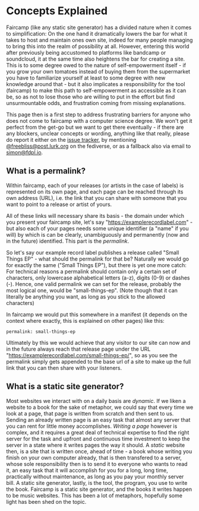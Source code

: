 <!--
    SPDX-FileCopyrightText: 2023 Simon Repp
    SPDX-License-Identifier: CC0-1.0
-->

# Concepts Explained

Faircamp (like any static site generator) has a divided nature when it comes
to simplification: On the one hand it dramatically lowers the bar for what it
takes to host and maintain ones own site, indeed for many people managing to
bring this into the realm of possibility at all. However, entering this world
after previously being accustomed to platforms like bandcamp or soundcloud,
it at the same time also heightens the bar for creating a site. This is to
some degree owed to the nature of self-empowerment itself - if you grow your
own tomatoes instead of buying them from the supermarket you have to
familiarize yourself at least to some degree with new knowledge around that -
but it also implicates a responsibility for the tool (faircamp) to make this
path to self-empowerment as accessible as it can be, so as not to lose those
who are willing to put in the effort but find unsurmountable odds, and
frustration coming from missing explanations.

This page then is a first step to address frustrating barriers for anyone
who does not come to faircamp with a computer science degree. We won't get
it perfect from the get-go but we want to get there eventually - if there
are any blockers, unclear concepts or wording, anything like that really,
please do report it either on the [issue tracker](https://codeberg.org/simonrepp/faircamp/issues),
by mentioning [@freebliss@post.lurk.org](https://post.lurk.org/@freebliss) on the
fediverse, or as a fallback also via email to simon@fdpl.io.

## What is a permalink?

Within faircamp, each of your releases (or artists in the case of labels)
is represented on its own page, and each page can be reached through its
own address (URL), i.e. the link that you can share with someone that you
want to point to a release or artist of yours.

All of these links will necessary share its basis - the domain under which
you present your faircamp site, let's say "https://examplerecordlabel.com" -
but also each of your pages needs some unique identifier (a "name" if you
will) by which is can be clearly, unambiguously and permanently (now and
in the future) identified. This part is the *permalink*.

So let's say our example record label publishes a release called
"Small Things EP" - what should the permalink for that be? Naturally we
would go for exactly the same ("Small Things EP"), but there is yet one
more catch: For technical reasons a permalink should contain only a
certain set of characters, only lowercase alphabetical letters (a-z),
digits (0-9) or dashes (-). Hence, one valid permalink we can set for
the release, probably the most logical one, would be "small-things-ep".
(Note though that it can literally be anything you want, as long as you
stick to the allowed characters)

In faircamp we would put this somewhere in a manifest (it depends on the
context where exactly, this is explained on other pages) like this:

```eno
permalink: small-things-ep
```

Ultimately by this we would achieve that any visitor to our site can
now and in the future always reach that release page under the URL
"https://examplerecordlabel.com/small-things-ep/", so as you see the
permalink simply gets appended to the base url of a site to make up
the full link that you can then share with your listeners.

## What is a static site generator?

Most websites we interact with on a daily basis are *dynamic*. If we liken a
website to a book for the sake of metaphor, we could say that every time we
look at a page, that page is written from scratch and then sent to us.
Sending an already written page is an easy task that almost any server that
you can rent for little money accomplishes. *Writing a page* however is
complex, and it requires a great deal of technical expertise to find the
right server for the task and upfront and continuous time investment to keep
the server in a state where it writes pages the way it should. A *static*
website then, is a site that is written once, ahead of time - a book whose
writing you finish on your own computer already, that is then transfered to a
server, whose sole responsibility then is to send it to everyone who wants to
read it, an easy task that it will accomplish for you for a long, long time,
practically without maintenance, as long as you pay your monthly server bill.
A static site generator, lastly, is the tool, the program, you use to write
the book. Faircamp is a static site generator, and the books it writes happen
to be music websites. This has been a lot of metaphors, hopefully some light
has been shed on the topic.
